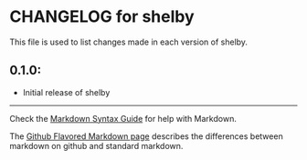 # CHANGELOG for shelby

This file is used to list changes made in each version of shelby.

## 0.1.0:

* Initial release of shelby

- - - 
Check the [Markdown Syntax Guide](http://daringfireball.net/projects/markdown/syntax) for help with Markdown.

The [Github Flavored Markdown page](http://github.github.com/github-flavored-markdown/) describes the differences between markdown on github and standard markdown.
